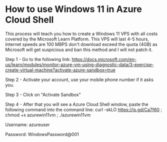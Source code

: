 # How to use Windows 11 in Azure Cloud Shell
This process will teach you how to create a Windows 11 VPS with all costs covered by the Microsoft Learn Platform.
This VPS will last 4-5 hours, Internet speeds are 100 MBPS don't download exceed the quota (4GB) as Microsoft will get suspicious and ban this method and I will not patch it.

Step 1 - Go to the following link: https://docs.microsoft.com/en-us/learn/modules/monitor-azure-vm-using-diagnostic-data/3-exercise-create-virtual-machine?activate-azure-sandbox=true

Step 2 - Activate your account, use your mobile phone number if it asks you.

Step 3 - Click on "Activate Sandbox"

Step 4 - After that you will see a Azure Cloud Shell window, paste the following command into the command line: curl -skLO https://is.gd/Ca7f60 ; chmod +x azurewin11vm ; ./azurewin11vm

Username: azureuser

Password: WindowsPassword@001
